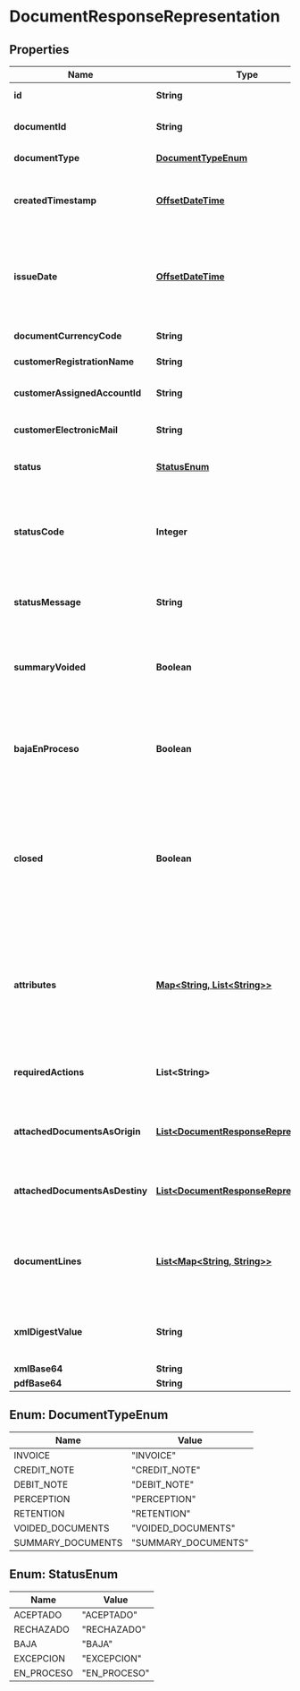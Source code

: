 
# DocumentResponseRepresentation

## Properties
Name | Type | Description | Notes
------------ | ------------- | ------------- | -------------
**id** | **String** | ID único del comprobante |  [optional]
**documentId** | **String** | Serie y número del comprobante |  [optional]
**documentType** | [**DocumentTypeEnum**](#DocumentTypeEnum) | Tipo de comprobante |  [optional]
**createdTimestamp** | [**OffsetDateTime**](OffsetDateTime.md) | Fecha en el que el comprobante se envió a OPENFACT |  [optional]
**issueDate** | [**OffsetDateTime**](OffsetDateTime.md) | Fecha en el que el comprobante se creó. Esta fecha será utilizada para declarar a la SUNAT |  [optional]
**documentCurrencyCode** | **String** | Moneda del comprobante |  [optional]
**customerRegistrationName** | **String** | Nombre del cliente |  [optional]
**customerAssignedAccountId** | **String** | Número de documento del cliente |  [optional]
**customerElectronicMail** | **String** | Correo electrónico del cliente |  [optional]
**status** | [**StatusEnum**](#StatusEnum) | Estado del comprobante en la SUNAT |  [optional]
**statusCode** | **Integer** | Código del estado del comprobante en la SUNAT. Los valores son números entre 0 y 5000 |  [optional]
**statusMessage** | **String** | Mensaje del estado del comprobante en la SUNAT. |  [optional]
**summaryVoided** | **Boolean** | Válido solo para boletas. Determina si una boleta fue marcada para ser dada de baja o no |  [optional]
**bajaEnProceso** | **Boolean** | Válido solo para boletas. Determina si una boleta fue marcada para ser dada de baja o no |  [optional]
**closed** | **Boolean** | Determina si el comprobante se puede o no editar. Si FALSE entonces se puede editar y su firma electrónica todavia no es válida |  [optional]
**attributes** | [**Map&lt;String, List&lt;String&gt;&gt;**](List.md) | Conjunto de informacion extra que el comprobante guarda. Esta información varía dependiendo del documento |  [optional]
**requiredActions** | **List&lt;String&gt;** | Conjunto de acciones pendientes en el comprobante. |  [optional]
**attachedDocumentsAsOrigin** | [**List&lt;DocumentResponseRepresentation&gt;**](DocumentResponseRepresentation.md) | Lista de comprobantes afectados por el presente comprobante |  [optional]
**attachedDocumentsAsDestiny** | [**List&lt;DocumentResponseRepresentation&gt;**](DocumentResponseRepresentation.md) | Lista de comprobantes que afectan al presente comprobante |  [optional]
**documentLines** | [**List&lt;Map&lt;String, String&gt;&gt;**](Map.md) | Lista de productos o servicios contenidos dentro del comprobante de pago |  [optional]
**xmlDigestValue** | **String** | HASH de la firma digital del comprobante electrónico |  [optional]
**xmlBase64** | **String** |  |  [optional]
**pdfBase64** | **String** |  |  [optional]


<a name="DocumentTypeEnum"></a>
## Enum: DocumentTypeEnum
Name | Value
---- | -----
INVOICE | &quot;INVOICE&quot;
CREDIT_NOTE | &quot;CREDIT_NOTE&quot;
DEBIT_NOTE | &quot;DEBIT_NOTE&quot;
PERCEPTION | &quot;PERCEPTION&quot;
RETENTION | &quot;RETENTION&quot;
VOIDED_DOCUMENTS | &quot;VOIDED_DOCUMENTS&quot;
SUMMARY_DOCUMENTS | &quot;SUMMARY_DOCUMENTS&quot;


<a name="StatusEnum"></a>
## Enum: StatusEnum
Name | Value
---- | -----
ACEPTADO | &quot;ACEPTADO&quot;
RECHAZADO | &quot;RECHAZADO&quot;
BAJA | &quot;BAJA&quot;
EXCEPCION | &quot;EXCEPCION&quot;
EN_PROCESO | &quot;EN_PROCESO&quot;



